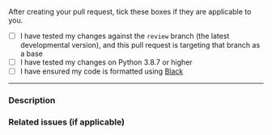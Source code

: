 After creating your pull request, tick these boxes if they are applicable to you.

- [ ] I have tested my changes against the `review` branch (the latest developmental version), and this pull request is targeting that branch as a base
- [ ] I have tested my changes on Python 3.8.7 or higher
- [ ] I have ensured my code is formatted using [Black](https://github.com/psf/black)

----

### Description



### Related issues (if applicable)

